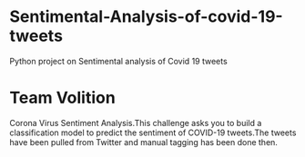 # Sentimental-Analysis-of-covid-19-tweets
Python project on Sentimental analysis of Covid 19 tweets
# Team Volition
Corona Virus Sentiment Analysis.This challenge asks you to build a classification model to predict the sentiment of COVID-19 tweets.The tweets have been pulled from Twitter and manual tagging has been done then.
